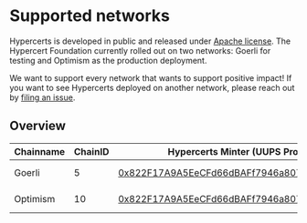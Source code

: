 # Supported networks

Hypercerts is developed in public and released under [Apache license](https://github.com/hypercerts-org/hypercerts/blob/main/LICENSE). The Hypercert Foundation currently rolled out on two networks: Goerli for testing and Optimism as the production deployment.

We want to support every network that wants to support positive impact!
If you want to see Hypercerts deployed on another network, please reach out by [filing an issue](https://github.com/hypercerts-org/hypercerts/issues).

## Overview

| Chainname | ChainID | Hypercerts Minter (UUPS Proxy)                                                                                                   | Subgraph                                                                                                       | Notes      |
| --------- | ------- | -------------------------------------------------------------------------------------------------------------------------------- | -------------------------------------------------------------------------------------------------------------- | ---------- |
| Goerli    | 5       | [0x822F17A9A5EeCFd66dBAFf7946a8071C265D1d07](https://goerli.etherscan.io/address/0x822F17A9A5EeCFd66dBAFf7946a8071C265D1d07)     | [Goerli Subgraph](https://thegraph.com/hosted-service/subgraph/hypercerts-admin/hypercerts-testnet)            | Testnet    |
| Optimism  | 10      | [0x822F17A9A5EeCFd66dBAFf7946a8071C265D1d07](https://optimistic.etherscan.io/address/0x822F17A9A5EeCFd66dBAFf7946a8071C265D1d07) | [Optimism Subgraph](https://thegraph.com/hosted-service/subgraph/hypercerts-admin/hypercerts-optimism-mainnet) | Production |
